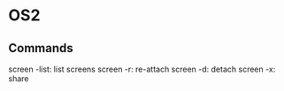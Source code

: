 # OS2



## Commands
screen -list: list screens
screen -r: re-attach
screen -d: detach
screen -x: share
